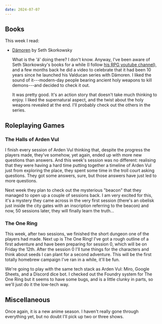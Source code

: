 ```yaml
---
date: 2024-07-07
---
```


## Books

This week I read:

- [Dämoren][] by Seth Skorkowsky

  What is the 'ä' doing there?  I don't know.  Anyway, I've been aware of Seth
  Skorkowsky's books for a while (I follow [his RPG youtube channel][]), and a
  few months back he did a video to celebrate that it had been 10 years since he
  launched his Valducan series with Dämoren.  I liked the sound of
  it---modern-day people bearing ancient holy weapons to kill demons---and
  decided to check it out.

  It was pretty good.  It's an action story that doesn't take much thinking to
  enjoy.  I liked the supernatural aspect, and the twist about the holy weapons
  revealed at the end.  I'll probably check out the others in the series.

[Dämoren]: https://skorkowsky.com/daemoran/
[his RPG youtube channel]: https://www.youtube.com/@SSkorkowsky


## Roleplaying Games

### The Halls of Arden Vul

I finish every session of Arden Vul thinking that, despite the progress the
players made, they've somehow, yet again, ended up with more new questions than
answers.  And this week's session was no different: realising that they were
having a hard time putting together a timeline of Arden Vul just from exploring
the place, they spent some time in the troll court asking questions.  They got
some answers, sure, but those answers have just led to more questions.

Next week they plan to check out the mysterious "beacon" that they managed to
open up a couple of sessions back.  I am very excited for this, it's a mystery
they came across in the very first session (there's an obelisk just inside the
city gates with an inscription referring to the beacon) and now, 50 sessions
later, they will finally learn the truth...

### The One Ring

This week, after two sessions, we finished the short dungeon one of the players
had made.  Next up is The One Ring!  I've got a rough outline of a first
adventure and have been preparing for session 0, which will be on Friday the
12th.  After the session 0 I'll tune things for the characters and think about
seeds I can plant for a second adventure.  This will be the first totally
homebrew campaign I've ran in a while, it'll be fun.

We're going to play with the same tech stack as Arden Vul: Miro, Google Sheets,
and a Discord dice bot.  I checked out the Foundry system for The One Ring but
it seems to have some bugs, and is a little clunky in parts, so we'll just do it
the low-tech way.


## Miscellaneous

Once again, it is a new anime season.  I haven't really gone through everything
yet, but no doubt I'll pick up two or three shows.
